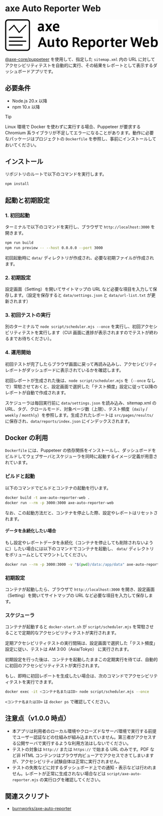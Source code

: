 # axe Auto Reporter Web

![axe Auto Reporter Web](./public/img/main-logo.svg)

[@axe-core/puppeteer](https://github.com/dequelabs/axe-core-npm/blob/develop/packages/puppeteer/README.md) を使用して、指定した `sitemap.xml` 内の URL に対してアクセシビリティテストを自動的に実行、その結果をレポートとして表示するダッシュボードアプリです。

## 必要条件
- Node.js 20.x 以降
- npm 10.x 以降

> [!TIP]
> Linux 環境で Docker を使わずに実行する場合、Puppeteer が要求する Chromium 系ライブラリが不足してエラーになることがあります。動作に必要なパッケージはプロジェクトの `Dockerfile` を参照し、事前にインストールしておいてください。

## インストール
リポジトリのルートで以下のコマンドを実行します。

```sh
npm install
```

## 起動と初期設定

### 1. 初回起動
ターミナルで以下のコマンドを実行し、ブラウザで `http://localhost:3000` を開きます。  

```sh
npm run build
npm run preview -- --host 0.0.0.0 --port 3000
```

初回起動時に `data/` ディレクトリが作成され、必要な初期ファイルが作成されます。

### 2. 初期設定
設定画面（Setting）を開いてサイトマップの URL など必要な項目を入力して保存します。（設定を保存すると `data/settings.json` と `data/url-list.txt` が更新されます）

### 3. 初回テストの実行
別のターミナルで `node script/scheduler.mjs --once` を実行し、初回アクセシビリティテストを実行します（CUI 画面に進捗が表示されますのでテストが終わるまでお待ちください）。

### 4. 運用開始
初回テストが完了したらブラウザ画面に戻って再読み込みし、アクセシビリティレポートがダッシュボードに表示されているかを確認します。

初回レポートが生成された後は、`node script/scheduler.mjs` を（`--once` なしで）常駐させておくと、設定画面で選択した「テスト頻度」設定に従って以降のレポートが自動で作成されます。

スケジューラは毎回実行前に `data/settings.json` を読み込み、sitemap.xml の URL、タグ、クロールモード、対象ページ数（上限）、テスト頻度（`daily` / `weekly` / `monthly`）を参照します。生成されたレポートは `src/pages/results/` に保存され、`data/reports/index.json` にインデックスされます。

## Docker の利用
`Dockerfile` には、Puppeteer の依存関係をインストールし、ダッシュボードをビルドしてウェブサーバとスケジューラを同時に起動するイメージ定義が用意されています。

### ビルドと起動
以下のコマンドでビルドとコンテナの起動を行います。

```sh
docker build -t axe-auto-reporter-web .
docker run --rm -p 3000:3000 axe-auto-reporter-web
```

なお、この起動方法だと、コンテナを停止した際、設定やレポートはリセットされます。

#### データを永続化したい場合
もし設定やレポートデータを永続化（コンテナを停止しても削除されないように）したい場合には以下のコマンドでコンテナを起動し、 `data/` ディレクトリをボリュームとしてマウントしてください。

```sh
docker run --rm -p 3000:3000 -v "$(pwd)/data:/app/data" axe-auto-reporter-web
```

### 初期設定
コンテナが起動したら、ブラウザで `http://localhost:3000` を開き、設定画面（Setting）を開いてサイトマップの URL など必要な項目を入力して保存します。

### スケジューラ
コンテナが起動すると `docker-start.sh` が `script/scheduler.mjs` を常駐させることで定期的なアクセシビリティテストが実行されます。

定期アクセシビリティテストの実行間隔は、設定画面で選択した「テスト頻度」設定に従い、テストは AM 3:00（Asia/Tokyo） に実行されます。

初期設定を行った後は、コンテナを起動したままこの定期実行を待てば、自動的に初回のアクセシビリティテストが実行されます。

もし、即時に初回レポートを生成したい場合は、次のコマンドでアクセシビリティテストを実行できます。

```sh
docker exec -it <コンテナ名またはID> node script/scheduler.mjs --once
```

`<コンテナ名またはID>` は `docker ps` で確認してください。

## 注意点（v1.0.0 時点）

- 本アプリは利用者のローカル環境やクローズドなサーバ環境で実行する前提でユーザー認証などの仕組みが組み込まれていません。第三者がアクセスする公開サーバで実行するような利用方法はしないでください。
- テストの対象は `http://` または `https://` で始まる URL のみです。PDF など非 HTML コンテンツはブラウザ内ビューアでアクセスできてしまいますが、アクセシビリティ試験自体は正常に実行されません。
- テストの失敗などに対するダッシュボード上での通知・表示などは行われません。レポートが正常に生成されない場合などは `script/axe-auto-reporter.mjs` の実行ログを確認してください。

## 関連スクリプト

- [burnworks/axe-auto-reporter](https://github.com/burnworks/axe-auto-reporter)
